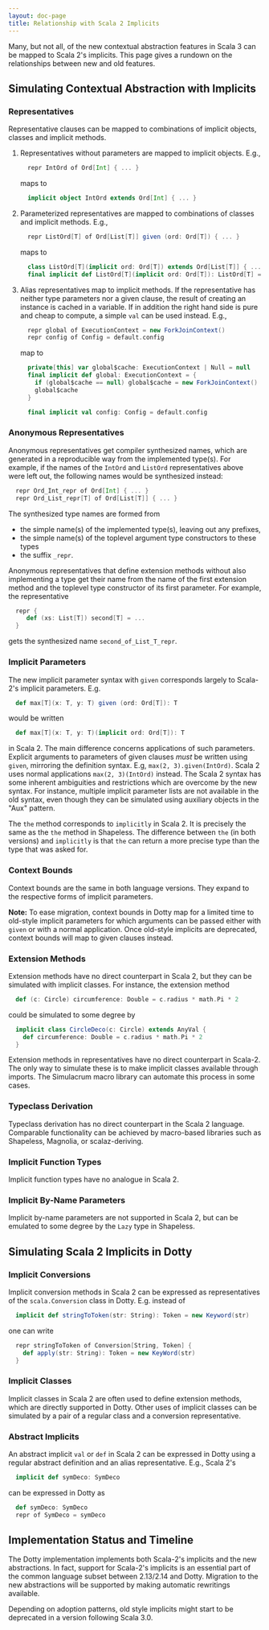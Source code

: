 ```yaml
---
layout: doc-page
title: Relationship with Scala 2 Implicits
---
```


Many, but not all, of the new contextual abstraction features in Scala 3 can be mapped to Scala 2's implicits. This page gives a rundown on the relationships between new and old features.

## Simulating Contextual Abstraction with Implicits

### Representatives

Representative clauses can be mapped to combinations of implicit objects, classes and implicit methods.

 1. Representatives without parameters are mapped to implicit objects. E.g.,
    ```scala
      repr IntOrd of Ord[Int] { ... }
    ```
    maps to
    ```scala
      implicit object IntOrd extends Ord[Int] { ... }
    ```
 2. Parameterized representatives are mapped to combinations of classes and implicit methods. E.g.,
    ```scala
      repr ListOrd[T] of Ord[List[T]] given (ord: Ord[T]) { ... }
    ```
    maps to
    ```scala
      class ListOrd[T](implicit ord: Ord[T]) extends Ord[List[T]] { ... }
      final implicit def ListOrd[T](implicit ord: Ord[T]): ListOrd[T] = new ListOrd[T]
    ```
 3. Alias representatives map to implicit methods. If the representative has neither type parameters nor a given clause, the result of creating an instance is cached in a variable. If in addition the right hand side is pure and cheap to compute, a simple `val` can be used instead. E.g.,
    ```scala
      repr global of ExecutionContext = new ForkJoinContext()
      repr config of Config = default.config
    ```
    map to
    ```scala
      private[this] var global$cache: ExecutionContext | Null = null
      final implicit def global: ExecutionContext = {
        if (global$cache == null) global$cache = new ForkJoinContext()
        global$cache
      }

      final implicit val config: Config = default.config
    ```

### Anonymous Representatives

Anonymous representatives get compiler synthesized names, which are generated in a reproducible way from the implemented type(s). For example, if the names of the `IntOrd` and `ListOrd` representatives above were left out, the following names would be synthesized instead:
```scala
  repr Ord_Int_repr of Ord[Int] { ... }
  repr Ord_List_repr[T] of Ord[List[T]] { ... }
```
The synthesized type names are formed from

 - the simple name(s) of the implemented type(s), leaving out any prefixes,
 - the simple name(s) of the toplevel argument type constructors to these types
 - the suffix `_repr`.

Anonymous representatives that define extension methods without also implementing a type
get their name from the name of the first extension method and the toplevel type
constructor of its first parameter. For example, the representative
```scala
  repr {
     def (xs: List[T]) second[T] = ...
  }
```
gets the synthesized name `second_of_List_T_repr`.

### Implicit Parameters

The new implicit parameter syntax with `given` corresponds largely to Scala-2's implicit parameters. E.g.
```scala
  def max[T](x: T, y: T) given (ord: Ord[T]): T
```
would be written
```scala
  def max[T](x: T, y: T)(implicit ord: Ord[T]): T
```
in Scala 2. The main difference concerns applications of such parameters.
Explicit arguments to parameters of given clauses _must_ be written using `given`,
mirroring the definition syntax. E.g, `max(2, 3).given(IntOrd)`.
Scala 2 uses normal applications `max(2, 3)(IntOrd)` instead. The Scala 2 syntax has some inherent ambiguities and restrictions which are overcome by the new syntax. For instance, multiple implicit parameter lists are not available in the old syntax, even though they can be simulated using auxiliary objects in the "Aux" pattern.

The `the` method corresponds to `implicitly` in Scala 2.
It is precisely the same as the `the` method in Shapeless.
The difference between `the` (in both versions) and `implicitly` is
that `the` can return a more precise type than the type that was
asked for.

### Context Bounds

Context bounds are the same in both language versions. They expand to the respective forms of implicit parameters.

**Note:** To ease migration, context bounds in Dotty map for a limited time to old-style implicit parameters for which arguments can be passed either with `given` or
with a normal application. Once old-style implicits are deprecated, context bounds
will map to given clauses instead.

### Extension Methods

Extension methods have no direct counterpart in Scala 2, but they can be simulated with implicit classes. For instance, the extension method
```scala
  def (c: Circle) circumference: Double = c.radius * math.Pi * 2
```
could be simulated to some degree by
```scala
  implicit class CircleDeco(c: Circle) extends AnyVal {
    def circumference: Double = c.radius * math.Pi * 2
  }
```
Extension methods in representatives have no direct counterpart in Scala-2. The only way to simulate these is to make implicit classes available through imports. The Simulacrum macro library can automate this process in some cases.

### Typeclass Derivation

Typeclass derivation has no direct counterpart in the Scala 2 language. Comparable functionality can be achieved by macro-based libraries such as Shapeless, Magnolia, or scalaz-deriving.

### Implicit Function Types

Implicit function types have no analogue in Scala 2.

### Implicit By-Name Parameters

Implicit by-name parameters are not supported in Scala 2, but can be emulated to some degree by the `Lazy` type in Shapeless.

## Simulating Scala 2 Implicits in Dotty

### Implicit Conversions

Implicit conversion methods in Scala 2 can be expressed as representatives
of the `scala.Conversion` class in Dotty. E.g. instead of
```scala
  implicit def stringToToken(str: String): Token = new Keyword(str)
```
one can write
```scala
  repr stringToToken of Conversion[String, Token] {
    def apply(str: String): Token = new KeyWord(str)
  }
```

### Implicit Classes

Implicit classes in Scala 2 are often used to define extension methods, which are directly supported in Dotty. Other uses of implicit classes can be simulated by a pair of a regular class and a conversion representative.

### Abstract Implicits

An abstract implicit `val` or `def` in Scala 2 can be expressed in Dotty using a regular abstract definition and an alias representative. E.g., Scala 2's
```scala
  implicit def symDeco: SymDeco
```
can be expressed in Dotty as
```scala
  def symDeco: SymDeco
  repr of SymDeco = symDeco
```

## Implementation Status and Timeline

The Dotty implementation implements both Scala-2's implicits and the new abstractions. In fact, support for Scala-2's implicits is an essential part of the common language subset between 2.13/2.14 and Dotty.
Migration to the new abstractions will be supported by making automatic rewritings available.

Depending on adoption patterns, old style implicits might start to be deprecated in a version following Scala 3.0.
